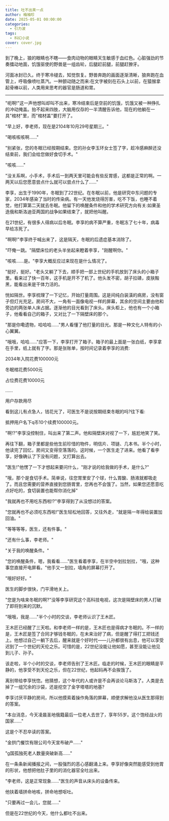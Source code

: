 ```yaml
---
title: 吐不出来一点
author: 梅袖珍
date: 2025-05-01 00:00:00
categories:
  - 引力波
tags:
  - 科幻小说
cover: cover.jpg
---
```

到了晚上，狼的眼睛也不瞎——食肉动物的眼睛天生敏感于血红色。心脏强劲的节奏擂动地面，饥饿驱使的野兽是一组齿轮，后腿赶前腿，前腿赶獠牙。

河面冰封已久。终于寒冷褪去，知觉恢复。野兽奔跑的画面逐渐清晰，狼奔跑在血管上，呼吸像喷吐蒸汽。一种颤动随之而来:在文字被刻在石头上以前，在猿猴拿起骨棒以前，人类用来思考的器官是肠道和胃。

---

"呃啊!"这一声他想叫却叫不出来，寒冷结束后是空前的饥饿，饥饿又被一种挣扎的冲动掩盖。抬不起来四肢，大脑用仅存的一半清醒告诉他，现在的他躺在一具"棺材"里，而"棺材盖"要打开了。

"早上好，李老师，现在是2104年10月29号星期三。"

"喝咳咳咳啊……"

"别紧张，您的冬眠已经按期结束。您的孙女李玉环女士签了字，趁冷感麻醉还没结束前，我们会给您做好食切手术。"

"咳咳……"

"没关系啊，小手术，手术后一到两天里可能会有些反胃感，这都是正常的啊。一两天以后您愿意尝点什么就可以尝点什么了……"

李享，出生于1990年，冬眠到了22世纪。在冬眠以前，他是研究中东问题的专家，2034年感染了当时的传染病。有一天他发烧得厉害，吃不下饭，也睡不着觉，他打算第二天就去冬眠。他留下的唤醒条件和他的学术研究方向有关:如果圣迭俄和斯洛迪亚两国的战争如果结束了，就把他叫醒。

在21世纪，有很多人得病以后冬眠。李享的病不算严重，冬眠冻了七十年，病毒早给冻死了。

"啊啊!"李享终于喊出来了，这是隔天，冬眠的后遗症基本消除了。

"吓俺一跳。"隔壁床位的老头半坐起来瞪着李享，"刚醒啊你。"

"咳咳……是。"李享大概反应过来现在是什么情况了。

"挺好，挺好。"老头又躺了下去，顺手把一部上世纪的手机放到了床头的小箱子里。看来过了快一百年，这手机是开不了机了。他头发不密，胡子拉碴，皮肤黢黑，能看出来是干体力活的。

恍如隔世。李享梳理了一下记忆，开始打量周围。这是间纯白装潢的病房，没有窗子但灯光充足。房间不大，一角有一面像电视一样的屏幕，其余的空间主要由他和旁边的两张单人床占据。逐渐他的目光看到了床头。床头柜上，他也有一个小箱子，他看看自己的箱子，又对比了一下隔壁床的那个。

"那是你嘞遗物，哈哈哈……"男人看懂了他打量的目光。那是一种文化人特有的小心翼翼。

"哦哦，哈哈……"应答一下，李享打开了箱子。箱子的最上面是一张白纸，李享拿在手里，纸上就有了字。那是张账单，按时间记录着李享的消费:

2034年入院花费100000元

冬眠棺花费5000元

占位费花费10000元

……

用户存款用尽

看到这儿有点急人，钱花光了，可医生不是说按期结束冬眠的吗?往下看:

抵押用户名下q币10个续费100000元。

"啊!?"李享没控制住，叫出来了第二声。他和隔壁床对视了一下，尴尬地笑了笑。

再往下翻，箱子里都是些他生前珍惜的物件，明信片、项链、几本书。半个小时，他读完了回忆，房间又变得空落落的。这时候，一个医生走了进来。他看了看李享，好像确认了下没有问题，又打算出去。

"医生!"他愣了一下才想起来要问什么，"刚才说的给我做的手术，是什么?"

"哦，那个是食切手术。简单说，往您胃里安了个球，什么胃酸、肠液就都吸走了。而且您需要的营养直接到您肠胃里，您再也不会饿了。当然，如果您还愿意吃点好吃的，食切装置也能帮你消化掉"

"我就再也不用吃东西啦!?"李享得到了从没想过的答案。

"您就再也不必须吃东西啦!"医生轻松地回答，又往外走，"就是隔一年得给装置加回油。"

"等等等等，医生，还有件事。"

"还有什么事，李老师。"

"关于我的唤醒条件。"

"您的唤醒条件，嗯，我看看……"医生看着李享，在半空中划拉划拉，"哦，这种事您直接开电屏看。"他手又一划拉，墙角的屏幕打开了。

"哦好好好。"

医生的脚步很快，门平滑地关上。

"您是为啥来冬眠的啊?"没等李享研究这个高科技电视，这次是隔壁床的男人打破了即将到来的沉默。

"哦哦，我是……"半个小时的交谈，李老师认识了王木匠。

王木匠已经醒了三天啦。和李老师一样的是，王木匠也是得病才冬眠的。不一样的是，王木匠是签了合同才够钱冬眠的，在未来治好了病，但是醒了得打工把钱还上。他想过自己一躺下去后，醒来就是个好时代——儿孙都很有出息，他可以享受迟到了一个世纪的天伦之乐。可惜的是，22世纪没能让他如愿，甚至没能让他见到儿子、孙子。

该走啦，半个小时的交谈，李老师告别了王木匠。临走的时候，王木匠的眼睛是平静的，他享受不到天伦之乐，但在22世纪，他起码再不会挨饿了。

离别带给李享恍惚。他猜想，这个年代的人或许是不会再谈论马斯洛了。人类是去掉了一组冗余的沙袋，还是挖空了金字塔塔的地基?

李享讨厌平静的房间，所以他摸索着操作角落的屏幕，顺便求解他没从医生那得到的答案。

"本台消息，今天凌晨圣地俄籍最后一位老人去世了，享年55岁。这个饱经战火的国家……"

这是个不忍卒读的答案。

"金拱门餐饮有限公司今天宣布破产……"

"g国孤独死老人数量突破新高……"

在一条条新闻播报之间，一股强烈的恶心感翻涌上来。李享好像突然能感受到他胃的形状，他想把他肚子里的的消化器官全吐出来。

"李老师，这是正常现象……"医生的声音从床头的设备传来。

他扶着墙拼命地咳，拼命地想呕吐。

"只要再过一会儿，您就……"

但是在22世纪的今天，他什么都吐不出来。
